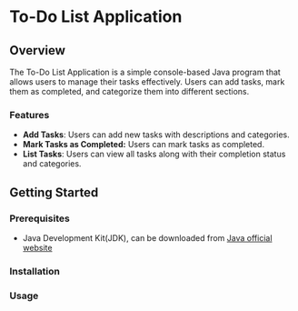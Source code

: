 # To-Do List Application

## Overview 

The To-Do List Application is a simple console-based Java program that allows users to manage their tasks effectively. Users can add tasks, mark them as completed, and categorize them into different sections.

### Features 

* **Add Tasks**: Users can add new tasks with descriptions and categories.
* **Mark Tasks as Completed:** Users can mark tasks as completed.
* **List Tasks**: Users can view all tasks along with their completion status and categories.


## Getting Started 

### Prerequisites 

 * Java Development Kit(JDK), can be downloaded from  [Java official website](https://www.oracle.com/java/technologies/downloads/#java11?er=221886)

### Installation


### Usage 